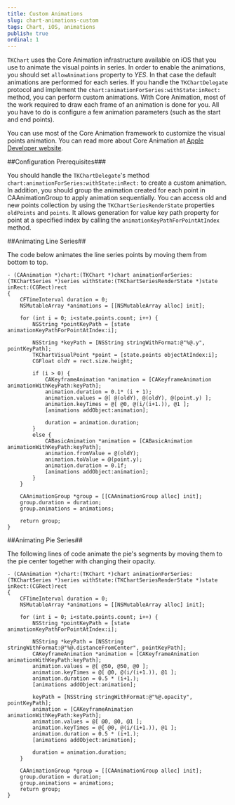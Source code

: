 ```yaml
---
title: Custom Animations
slug: chart-animations-custom
tags: Chart, iOS, animations
publish: true
ordinal: 1
---
```


<code>TKChart</code> uses the Core Animation infrastructure available on iOS that you use to animate the visual points in series. In order to enable the animations, you should set <code>allowAnimations</code> property to *YES*. In that case the default animations are performed for each series. If you handle the <code>TKChartDelegate</code> protocol and implement the <code>chart:animationForSeries:withState:inRect:</code> method, you can perform custom animations. With Core Animation, most of the work required to draw each frame of an animation is done for you. All you have to do is configure a few animation parameters (such as the start and end points).

You can use most of the Core Animation framework to customize the visual points animation. You can read more about Core Animation at [Apple Developer website](https://developer.apple.com/library/mac/documentation/cocoa/Conceptual/CoreAnimation_guide/Introduction/Introduction.html).

##Configuration Prerequisites###

You should handle the <code>TKChartDelegate</code>'s method <code>chart:animationForSeries:withState:inRect:</code> to create a custom animation. In addition, you should group the animation created for each point in CAAnimationGroup to apply animation sequentially. You can access old and new points collection by using the <code>TKChartSeriesRenderState</code> properties <code>oldPoints</code> and <code>points</code>. It allows generation for value key path property for point at a specified index by calling the <code>animationKeyPathForPointAtIndex</code> method.

##Animating Line Series##

The code below animates the line series points by moving them from bottom to top.

	- (CAAnimation *)chart:(TKChart *)chart animationForSeries:(TKChartSeries *)series withState:(TKChartSeriesRenderState *)state inRect:(CGRect)rect
	{
    	CFTimeInterval duration = 0;
    	NSMutableArray *animations = [[NSMutableArray alloc] init];
    
    	for (int i = 0; i<state.points.count; i++) {
        	NSString *pointKeyPath = [state animationKeyPathForPointAtIndex:i];
        
        	NSString *keyPath = [NSString stringWithFormat:@"%@.y", pointKeyPath];
        	TKChartVisualPoint *point = [state.points objectAtIndex:i];
        	CGFloat oldY = rect.size.height;
            
        	if (i > 0) {
            	CAKeyframeAnimation *animation = [CAKeyframeAnimation animationWithKeyPath:keyPath];
            	animation.duration = 0.1* (i + 1);
            	animation.values = @[ @(oldY), @(oldY), @(point.y) ];
            	animation.keyTimes = @[ @0, @(i/(i+1.)), @1 ];
            	[animations addObject:animation];
                
            	duration = animation.duration;
        	}
        	else {
            	CABasicAnimation *animation = [CABasicAnimation animationWithKeyPath:keyPath];
            	animation.fromValue = @(oldY);
            	animation.toValue = @(point.y);
            	animation.duration = 0.1f;
            	[animations addObject:animation];
        	}
    	}
    
    	CAAnimationGroup *group = [[CAAnimationGroup alloc] init];
    	group.duration = duration;
    	group.animations = animations;
    
    	return group;
	}

##Animating Pie Series##

The following lines of code animate the pie's segments by moving them to the pie center together with changing their opacity.

	- (CAAnimation *)chart:(TKChart *)chart animationForSeries:(TKChartSeries *)series withState:(TKChartSeriesRenderState *)state inRect:(CGRect)rect
	{
    	CFTimeInterval duration = 0;
    	NSMutableArray *animations = [[NSMutableArray alloc] init];
    
    	for (int i = 0; i<state.points.count; i++) {
        	NSString *pointKeyPath = [state animationKeyPathForPointAtIndex:i];
        
        	NSString *keyPath = [NSString stringWithFormat:@"%@.distanceFromCenter", pointKeyPath];
        	CAKeyframeAnimation *animation = [CAKeyframeAnimation animationWithKeyPath:keyPath];
        	animation.values = @[ @50, @50, @0 ];
        	animation.keyTimes = @[ @0, @(i/(i+1.)), @1 ];
        	animation.duration = 0.5 * (i+1.);
        	[animations addObject:animation];
        
        	keyPath = [NSString stringWithFormat:@"%@.opacity", pointKeyPath];
        	animation = [CAKeyframeAnimation animationWithKeyPath:keyPath];
        	animation.values = @[ @0, @0, @1 ];
        	animation.keyTimes = @[ @0, @(i/(i+1.)), @1 ];
        	animation.duration = 0.5 * (i+1.);
        	[animations addObject:animation];
        
        	duration = animation.duration;
    	}

    	CAAnimationGroup *group = [[CAAnimationGroup alloc] init];
    	group.duration = duration;
    	group.animations = animations;
    	return group;
	}